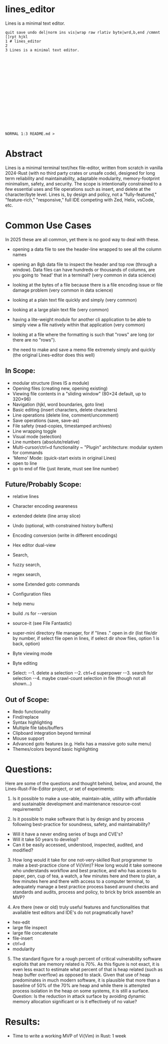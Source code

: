# lines_editor

Lines is a minimal text editor.

```
quit save undo del|norm ins vis|wrap raw rlativ byte|wrd,b,end /cmmnt []rpt hjkl
1 # lines_editor
2
3 Lines is a minimal text editor.


















NORMAL 1:3 README.md >
```


# Abstract
Lines is a minimal terminal text/hex file-editor, written from scratch in vanilla 2024-Rust (with no third party crates or unsafe code), designed for long term reliability and maintainability, adaptable modularity, memory-footprint minimalism, safety, and security. The scope is intentionally constrained to a few essential uses and file operations such as insert, and delete at the character/byte level. Lines is, by design and policy, not a "fully-featured," "feature-rich," "responsive," full IDE competing with Zed, Helix, vsCode, etc.


# Common Use Cases
In 2025 these are all common, yet there is no good way to deal with these.

- opening a data file to see the header-line wrapped to see all the column names

- opening an 8gb data file to inspect the header and top row (through a window). Data files can have hundreds or thousands of columns, are you going to 'head' that in a terminal? (very common in data science)

- looking at the bytes of a file because there is a file encoding issue or file damage problem (very common in data science)

- looking at a plain text file quickly and simply (very common)

- looking at a large plain text file (very common)

- having a lite-weight module for another cli application to be able to simply view a file natively within that application (very common)

- looking at a file where the formatting is such that "rows" are long (or there are no "rows").

- the need to make and save a memo file extremely simply and quickly (the original Lines-editor does this well)


## In Scope:
- modular structure (lines IS a module)
- Opening files (creating new, opening existing)
- Viewing file contents in a "sliding window" (80×24 default, up to 320×96)
- Navigation (hjkl, word boundaries, goto line)
- Basic editing (insert characters, delete characters)
- Line operations (delete line, comment/uncomment)
- Save operations (save, save-as)
- File safety (read-copies, timestamped archives)
- Line wrapping toggle
- Visual mode (selection)
- Line numbers (absolute/relative)
- Multi-cursor/ctrl+d functionality
~ "Plugin" architecture: modular system for commands
- 'Memo' Mode: (quick-start exists in original Lines)
- open to line
- go to end of file (just iterate, must see line number)


## Future/Probably Scope:
- relative lines
- Character encoding awareness
- extended delete (line array slice)
- Undo (optional, with constrained history buffers)
- Encoding conversion (write in different encodings)
- Hex editor dual-view
- Search,
- fuzzy search,
- regex search,
- some Extended goto commands
- Configuration files
- help menu
- build .rs for --version
- source-it (see File Fantastic)
- super-mini directory file manager, for if "lines ." open in dir (list file/dir by number, if select file open in lines, if select dir show fiies, option 1 is back, option)
- Byte viewing mode
- Byte editing

- Select:
--1. delete a selection
--2. ctrl+d superpower
--3. search for selection
--4. maybe crawl-count selection in file (though not all shown...)

## Out of Scope:
- Redo functionality
- Find/replace
- Syntax highlighting
- Multiple file tabs/buffers
- Clipboard integration beyond terminal
- Mouse support
- Advanced goto features (e.g. Helix has a massive goto suite menu)
- Themes/colors beyond basic highlighting





# Questions:

Here are some of the questions and thought behind, below, and around, the Lines-Rust-File-Editor project, or set of experiments:

1. Is it possible to make a use-able, maintain-able, utility with affordable and sustainable development and maintenance resource-cost requirements?

2. Is it possible to make software that is by design and by process following best-practice for soundness, safety, and maintainability?
- Will it have a never ending series of bugs and CVE's?
- Will it take 50 years to develop?
- Can it be easily accessed, understood, inspected, audited, and modified?

3. How long would it take for one not-very-skilled Rust programmer to make a best-practice clone of Vi(Vim)? How long would it take someone who understands workflow and best practice, and who has access to paper, pen, cup of tea, a watch, a few minutes here and there to plan, a few minutes here and there with access to a computer terminal, to adequately manage a best practice process based around checks and standards and audits, process and policy, to brick by brick assemble an MVP?

4. Are there (new or old) truly useful features and functionalities that available test editors and IDE's do not pragmatically have?
- hex-edit
- large file inspect
- large file concatenate
- file-insert
- ctrl+d
- modularity

5. The standard figure for a rough percent of critical vulnerability software exploits that are memory related is 70%. As this figure is not exact, it is even less exact to estimate what percent of that is heap related (such as heap buffer overflow) as opposed to stack. Given that use of heap predominates in much modern software, it is plausible that more than a baseline of 50% of the 70% are heap and while there is attempted process isolation in the heap on some systems, it is still a surface. Question: Is the reduction in attack surface by avoiding dynamic memory allocation significant or is it effectively of no value?


# Results:
- Time to write a working MVP of Vi(Vim) in Rust: 1 week
